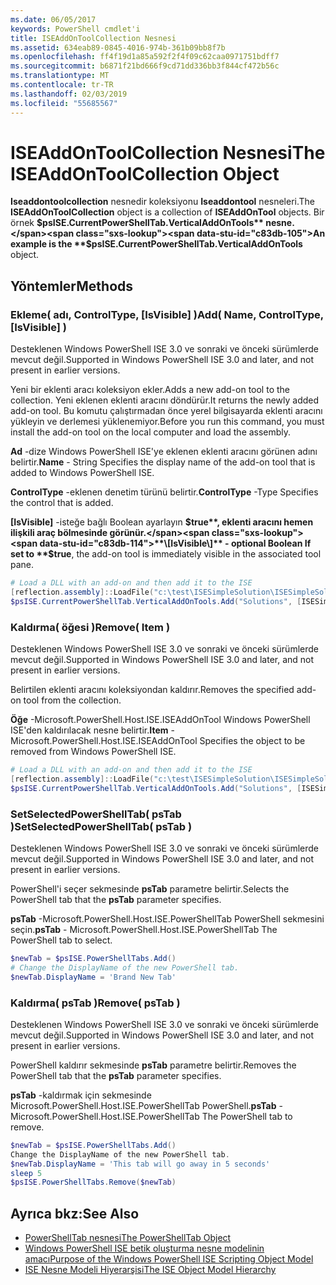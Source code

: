 ```yaml
---
ms.date: 06/05/2017
keywords: PowerShell cmdlet'i
title: ISEAddOnToolCollection Nesnesi
ms.assetid: 634eab89-0845-4016-974b-361b09bb8f7b
ms.openlocfilehash: ff4f19d1a85a592f2f4f09c62caa0971751bdff7
ms.sourcegitcommit: b6871f21bd666f9cd71dd336bb3f844cf472b56c
ms.translationtype: MT
ms.contentlocale: tr-TR
ms.lasthandoff: 02/03/2019
ms.locfileid: "55685567"
---
```

# <a name="the-iseaddontoolcollection-object"></a><span data-ttu-id="c83db-103">ISEAddOnToolCollection Nesnesi</span><span class="sxs-lookup"><span data-stu-id="c83db-103">The ISEAddOnToolCollection Object</span></span>

<span data-ttu-id="c83db-104">**Iseaddontoolcollection** nesnedir koleksiyonu **Iseaddontool** nesneleri.</span><span class="sxs-lookup"><span data-stu-id="c83db-104">The **ISEAddOnToolCollection** object is a collection of **ISEAddOnTool** objects.</span></span> <span data-ttu-id="c83db-105">Bir örnek **$psISE.CurrentPowerShellTab.VerticalAddOnTools** nesne.</span><span class="sxs-lookup"><span data-stu-id="c83db-105">An example is the **$psISE.CurrentPowerShellTab.VerticalAddOnTools** object.</span></span>

## <a name="methods"></a><span data-ttu-id="c83db-106">Yöntemler</span><span class="sxs-lookup"><span data-stu-id="c83db-106">Methods</span></span>

### <a name="add-name-controltype-isvisible-"></a><span data-ttu-id="c83db-107">Ekleme\( adı, ControlType, \[IsVisible\] \)</span><span class="sxs-lookup"><span data-stu-id="c83db-107">Add\( Name, ControlType, \[IsVisible\] \)</span></span>

<span data-ttu-id="c83db-108">Desteklenen Windows PowerShell ISE 3.0 ve sonraki ve önceki sürümlerde mevcut değil.</span><span class="sxs-lookup"><span data-stu-id="c83db-108">Supported in Windows PowerShell ISE 3.0 and later, and not present in earlier versions.</span></span>

<span data-ttu-id="c83db-109">Yeni bir eklenti aracı koleksiyon ekler.</span><span class="sxs-lookup"><span data-stu-id="c83db-109">Adds a new add-on tool to the collection.</span></span> <span data-ttu-id="c83db-110">Yeni eklenen eklenti aracını döndürür.</span><span class="sxs-lookup"><span data-stu-id="c83db-110">It returns the newly added add-on tool.</span></span> <span data-ttu-id="c83db-111">Bu komutu çalıştırmadan önce yerel bilgisayarda eklenti aracını yükleyin ve derlemesi yüklenemiyor.</span><span class="sxs-lookup"><span data-stu-id="c83db-111">Before you run this command, you must install the add-on tool on the local computer and load the assembly.</span></span>

<span data-ttu-id="c83db-112">**Ad** -dize Windows PowerShell ISE'ye eklenen eklenti aracını görünen adını belirtir.</span><span class="sxs-lookup"><span data-stu-id="c83db-112">**Name** - String Specifies the display name of the add-on tool that is added to Windows PowerShell ISE.</span></span>

<span data-ttu-id="c83db-113">**ControlType** -eklenen denetim türünü belirtir.</span><span class="sxs-lookup"><span data-stu-id="c83db-113">**ControlType** -Type Specifies the control that is added.</span></span>

<span data-ttu-id="c83db-114">**\[IsVisible\]**  -isteğe bağlı Boolean ayarlayın **$true**, eklenti aracını hemen ilişkili araç bölmesinde görünür.</span><span class="sxs-lookup"><span data-stu-id="c83db-114">**\[IsVisible\]** - optional Boolean If set to **$true**, the add-on tool is immediately visible in the associated tool pane.</span></span>

```powershell
# Load a DLL with an add-on and then add it to the ISE
[reflection.assembly]::LoadFile("c:\test\ISESimpleSolution\ISESimpleSolution.dll")
$psISE.CurrentPowerShellTab.VerticalAddOnTools.Add("Solutions", [ISESimpleSolution.Solution], $true)
```

### <a name="remove-item-"></a><span data-ttu-id="c83db-115">Kaldırma\( öğesi \)</span><span class="sxs-lookup"><span data-stu-id="c83db-115">Remove\( Item \)</span></span>

<span data-ttu-id="c83db-116">Desteklenen Windows PowerShell ISE 3.0 ve sonraki ve önceki sürümlerde mevcut değil.</span><span class="sxs-lookup"><span data-stu-id="c83db-116">Supported in Windows PowerShell ISE 3.0 and later, and not present in earlier versions.</span></span>

<span data-ttu-id="c83db-117">Belirtilen eklenti aracını koleksiyondan kaldırır.</span><span class="sxs-lookup"><span data-stu-id="c83db-117">Removes the specified add-on tool from the collection.</span></span>

<span data-ttu-id="c83db-118">**Öğe** -Microsoft.PowerShell.Host.ISE.ISEAddOnTool Windows PowerShell ISE'den kaldırılacak nesne belirtir.</span><span class="sxs-lookup"><span data-stu-id="c83db-118">**Item** - Microsoft.PowerShell.Host.ISE.ISEAddOnTool Specifies the object to be removed from Windows PowerShell ISE.</span></span>

```powershell
# Load a DLL with an add-on and then add it to the ISE
[reflection.assembly]::LoadFile("c:\test\ISESimpleSolution\ISESimpleSolution.dll")
$psISE.CurrentPowerShellTab.VerticalAddOnTools.Add("Solutions", [ISESimpleSolution.Solution], $true)
```

### <a name="setselectedpowershelltab-pstab-"></a><span data-ttu-id="c83db-119">SetSelectedPowerShellTab\( psTab \)</span><span class="sxs-lookup"><span data-stu-id="c83db-119">SetSelectedPowerShellTab\( psTab \)</span></span>

<span data-ttu-id="c83db-120">Desteklenen Windows PowerShell ISE 3.0 ve sonraki ve önceki sürümlerde mevcut değil.</span><span class="sxs-lookup"><span data-stu-id="c83db-120">Supported in Windows PowerShell ISE 3.0 and later, and not present in earlier versions.</span></span>

<span data-ttu-id="c83db-121">PowerShell'i seçer sekmesinde **psTab** parametre belirtir.</span><span class="sxs-lookup"><span data-stu-id="c83db-121">Selects the PowerShell tab that the **psTab** parameter specifies.</span></span>

<span data-ttu-id="c83db-122">**psTab** -Microsoft.PowerShell.Host.ISE.PowerShellTab PowerShell sekmesini seçin.</span><span class="sxs-lookup"><span data-stu-id="c83db-122">**psTab** - Microsoft.PowerShell.Host.ISE.PowerShellTab The PowerShell tab to select.</span></span>

```powershell
$newTab = $psISE.PowerShellTabs.Add()
# Change the DisplayName of the new PowerShell tab.
$newTab.DisplayName = 'Brand New Tab'
```

### <a name="remove-pstab-"></a><span data-ttu-id="c83db-123">Kaldırma\( psTab \)</span><span class="sxs-lookup"><span data-stu-id="c83db-123">Remove\( psTab \)</span></span>

<span data-ttu-id="c83db-124">Desteklenen Windows PowerShell ISE 3.0 ve sonraki ve önceki sürümlerde mevcut değil.</span><span class="sxs-lookup"><span data-stu-id="c83db-124">Supported in Windows PowerShell ISE 3.0 and later, and not present in earlier versions.</span></span>

<span data-ttu-id="c83db-125">PowerShell kaldırır sekmesinde **psTab** parametre belirtir.</span><span class="sxs-lookup"><span data-stu-id="c83db-125">Removes the PowerShell tab that the **psTab** parameter specifies.</span></span>

<span data-ttu-id="c83db-126">**psTab** -kaldırmak için sekmesinde Microsoft.PowerShell.Host.ISE.PowerShellTab PowerShell.</span><span class="sxs-lookup"><span data-stu-id="c83db-126">**psTab** - Microsoft.PowerShell.Host.ISE.PowerShellTab The PowerShell tab to remove.</span></span>

```powershell
$newTab = $psISE.PowerShellTabs.Add()
Change the DisplayName of the new PowerShell tab.
$newTab.DisplayName = 'This tab will go away in 5 seconds'
sleep 5
$psISE.PowerShellTabs.Remove($newTab)
```

## <a name="see-also"></a><span data-ttu-id="c83db-127">Ayrıca bkz:</span><span class="sxs-lookup"><span data-stu-id="c83db-127">See Also</span></span>

- [<span data-ttu-id="c83db-128">PowerShellTab nesnesi</span><span class="sxs-lookup"><span data-stu-id="c83db-128">The PowerShellTab Object</span></span>](The-PowerShellTab-Object.md)
- [<span data-ttu-id="c83db-129">Windows PowerShell ISE betik oluşturma nesne modelinin amacı</span><span class="sxs-lookup"><span data-stu-id="c83db-129">Purpose of the Windows PowerShell ISE Scripting Object Model</span></span>](Purpose-of-the-Windows-PowerShell-ISE-Scripting-Object-Model.md)
- [<span data-ttu-id="c83db-130">ISE Nesne Modeli Hiyerarşisi</span><span class="sxs-lookup"><span data-stu-id="c83db-130">The ISE Object Model Hierarchy</span></span>](The-ISE-Object-Model-Hierarchy.md)